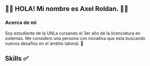 ## :technologist: HOLA! Mi nombre es Axel Roldan. :technologist:


### Acerca de mi

Soy estudiante de la UNLa cursando el 3er año de la licenciatura en sistemas. Me considero una persona con iniciativa que esta buscando nuevos desafíos en el ámbito laboral. :monocle_face:

## Skills :white_check_mark:
